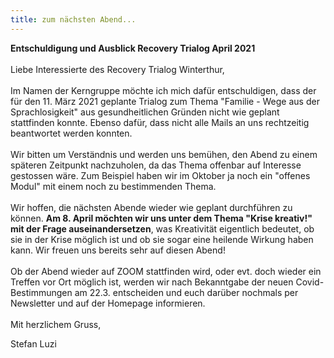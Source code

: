```yaml
---
title: zum nächsten Abend...
---
```

**Entschuldigung und Ausblick Recovery Trialog April 2021**\
\
Liebe Interessierte des Recovery Trialog Winterthur,\
\
Im Namen der Kerngruppe möchte ich mich dafür entschuldigen, dass der für den 11. März 2021 geplante Trialog zum Thema "Familie - Wege aus der Sprachlosigkeit" aus gesundheitlichen Gründen nicht wie geplant stattfinden konnte. Ebenso dafür, dass nicht alle Mails an uns rechtzeitig beantwortet werden konnten.\
\
Wir bitten um Verständnis und werden uns bemühen, den Abend zu einem späteren Zeitpunkt nachzuholen, da das Thema offenbar auf Interesse gestossen wäre. Zum Beispiel haben wir im Oktober ja noch ein "offenes Modul" mit einem noch zu bestimmenden Thema.\
\
Wir hoffen, die nächsten Abende wieder wie geplant durchführen zu können. **Am 8. April möchten wir uns unter dem Thema "Krise kreativ!" mit der Frage auseinandersetzen**, was Kreativität eigentlich bedeutet, ob sie in der Krise möglich ist und ob sie sogar eine heilende Wirkung haben kann. Wir freuen uns bereits sehr auf diesen Abend!\
\
Ob der Abend wieder auf ZOOM stattfinden wird, oder evt. doch wieder ein Treffen vor Ort möglich ist, werden wir nach Bekanntgabe der neuen Covid-Bestimmungen am 22.3. entscheiden und euch darüber nochmals per Newsletter und auf der Homepage informieren.\
\
Mit herzlichem Gruss,

Stefan Luzi